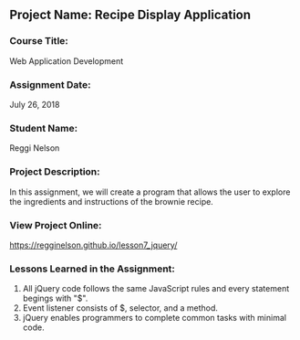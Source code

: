 ## Project Name:  Recipe Display Application

### Course Title:
Web Application Development

### Assignment Date:  
July 26, 2018

### Student Name:  
Reggi Nelson

### Project Description:
In this assignment, we will create a program that allows the user to explore the ingredients and instructions of the brownie recipe.

### View Project Online:
https://regginelson.github.io/lesson7_jquery/

### Lessons Learned in the Assignment:
1. All jQuery code follows the same JavaScript rules and every statement begings with "$".
2. Event listener consists of $, selector, and a method.
3. jQuery enables programmers to complete common tasks with minimal code. 

